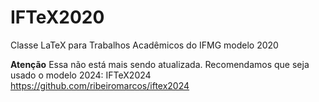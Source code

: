 # IFTeX2020
Classe LaTeX para Trabalhos Acadêmicos do IFMG modelo 2020

**Atenção**
Essa não está mais sendo atualizada.
Recomendamos que seja usado o modelo 2024: IFTeX2024 <https://github.com/ribeiromarcos/iftex2024>
